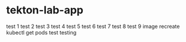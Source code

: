# tekton-lab-app
test 1
test 2
test 3
test 4
test 5
test 6
test 7
test 8
test 9 image recreate
kubectl get pods test
testing
